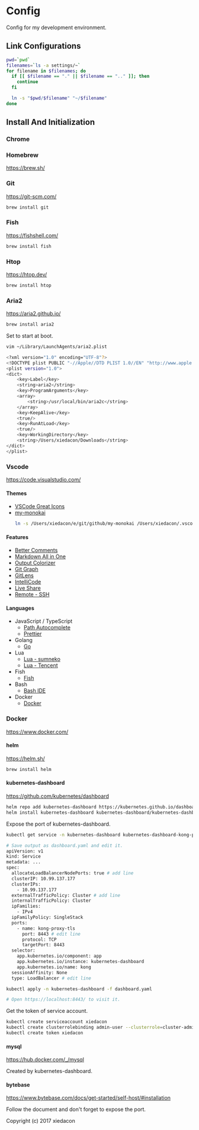 # Config

Config for my development environment.

## Link Configurations

```sh
pwd=`pwd`
filenames=`ls -a settings/~`
for filename in $filenames; do
  if [[ $filename == "." || $filename == ".." ]]; then
    continue
  fi

  ln -s "$pwd/$filename" "~/$filename"
done
```

## Install And Initialization

### Chrome

### Homebrew

https://brew.sh/

### Git

https://git-scm.com/

```sh
brew install git
```

### Fish

https://fishshell.com/

```sh
brew install fish
```

### Htop

https://htop.dev/

```sh
brew install htop
```

### Aria2

https://aria2.github.io/

```sh
brew install aria2
```

Set to start at boot.

```sh
vim ~/Library/LaunchAgents/aria2.plist

<?xml version="1.0" encoding="UTF-8"?>
<!DOCTYPE plist PUBLIC "-//Apple//DTD PLIST 1.0//EN" "http://www.apple.com/DTDs/PropertyList-1.0.dtd">
<plist version="1.0">
<dict>
    <key>Label</key>
    <string>aria2</string>
    <key>ProgramArguments</key>
    <array>
        <string>/usr/local/bin/aria2c</string>
    </array>
    <key>KeepAlive</key>
    <true/>
    <key>RunAtLoad</key>
    <true/>
    <key>WorkingDirectory</key>
    <string>/Users/xiedacon/Downloads</string>
</dict>
</plist>
```

### Vscode

https://code.visualstudio.com/

#### Themes

- [VSCode Great Icons](https://marketplace.visualstudio.com/items/?itemName=emmanuelbeziat.vscode-great-icons)
- [my-monokai](https://github.com/xiedacon/my-monokai)
  ```sh
  ln -s /Users/xiedacon/e/git/github/my-monokai /Users/xiedacon/.vscode/extensions/my-monokai
  ```

#### Features

- [Better Comments](https://marketplace.visualstudio.com/items/?itemName=aaron-bond.better-comments)
- [Markdown All in One](https://marketplace.visualstudio.com/items/?itemName=yzhang.markdown-all-in-one)
- [Output Colorizer](https://marketplace.visualstudio.com/items/?itemName=IBM.output-colorizer)
- [Git Graph](https://marketplace.visualstudio.com/items/?itemName=mhutchie.git-graph)
- [GitLens](https://marketplace.visualstudio.com/items/?itemName=eamodio.gitlens)
- [IntelliCode](https://marketplace.visualstudio.com/items/?itemName=VisualStudioExptTeam.vscodeintellicode)
- [Live Share](https://marketplace.visualstudio.com/items/?itemName=MS-vsliveshare.vsliveshare)
- [Remote - SSH](https://marketplace.visualstudio.com/items/?itemName=ms-vscode-remote.remote-ssh)

#### Languages

- JavaScript / TypeScript
  - [Path Autocomplete](https://marketplace.visualstudio.com/items/?itemName=ionutvmi.path-autocomplete)
  - [Prettier](https://marketplace.visualstudio.com/items/?itemName=esbenp.prettier-vscode)
- Golang
  - [Go](https://marketplace.visualstudio.com/items/?itemName=golang.Go)
- Lua
  - [Lua - sumneko](https://marketplace.visualstudio.com/items/?itemName=sumneko.lua)
  - [Lua - Tencent](https://marketplace.visualstudio.com/items/?itemName=yinfei.luahelper)
- Fish
  - [Fish](https://marketplace.visualstudio.com/items/?itemName=bmalehorn.vscode-fish)
- Bash
  - [Bash IDE](https://marketplace.visualstudio.com/items/?itemName=mads-hartmann.bash-ide-vscode)
- Docker
  - [Docker](https://marketplace.visualstudio.com/items/?itemName=ms-azuretools.vscode-docker)

### Docker

https://www.docker.com/

#### helm

https://helm.sh/

```sh
brew install helm
```

#### kubernetes-dashboard

https://github.com/kubernetes/dashboard

```sh
helm repo add kubernetes-dashboard https://kubernetes.github.io/dashboard/
helm install kubernetes-dashboard kubernetes-dashboard/kubernetes-dashboard --create-namespace --namespace kubernetes-dashboard
```

Expose the port of kubernetes-dashboard.

```sh
kubectl get service -n kubernetes-dashboard kubernetes-dashboard-kong-proxy -o yaml

# Save output as dashboard.yaml and edit it.
apiVersion: v1
kind: Service
metadata: ...
spec:
  allocateLoadBalancerNodePorts: true # add line
  clusterIP: 10.99.137.177
  clusterIPs:
    - 10.99.137.177
  externalTrafficPolicy: Cluster # add line
  internalTrafficPolicy: Cluster
  ipFamilies:
    - IPv4
  ipFamilyPolicy: SingleStack
  ports:
    - name: kong-proxy-tls
      port: 8443 # edit line
      protocol: TCP
      targetPort: 8443
  selector:
    app.kubernetes.io/component: app
    app.kubernetes.io/instance: kubernetes-dashboard
    app.kubernetes.io/name: kong
  sessionAffinity: None
  type: LoadBalancer # edit line

kubectl apply -n kubernetes-dashboard -f dashboard.yaml

# Open https://localhost:8443/ to visit it.
```

Get the token of service account.

```sh
kubectl create serviceaccount xiedacon
kubectl create clusterrolebinding admin-user --clusterrole=cluster-admin --serviceaccount=default:xiedacon
kubectl create token xiedacon
```

#### mysql

https://hub.docker.com/_/mysql

Created by kubernetes-dashboard.

#### bytebase

https://www.bytebase.com/docs/get-started/self-host/#installation

Follow the document and don't forget to expose the port.

Copyright (c) 2017 xiedacon
